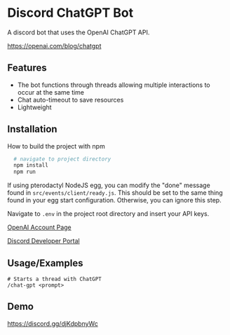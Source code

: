 
# Discord ChatGPT Bot

A discord bot that uses the OpenAI ChatGPT API.

https://openai.com/blog/chatgpt




## Features

- The bot functions through threads allowing multiple interactions to occur at the same time
- Chat auto-timeout to save resources
- Lightweight


## Installation

How to build the project with npm

```bash
  # navigate to project directory
  npm install
  npm run
```

If using pterodactyl NodeJS egg, you can modify the "done" message found in `src/events/client/ready.js`. This should be set to the same thing found in your egg start configuration. Otherwise, you can ignore this step.

Navigate to `.env` in the project root directory and insert your API keys.

[OpenAI Account Page](https://platform.openai.com/account/api-keys)

[Discord Developer Portal](https://discord.com/developers/applications)
## Usage/Examples

```
# Starts a thread with ChatGPT
/chat-gpt <prompt>
```
## Demo

https://discord.gg/djKdpbnyWc

